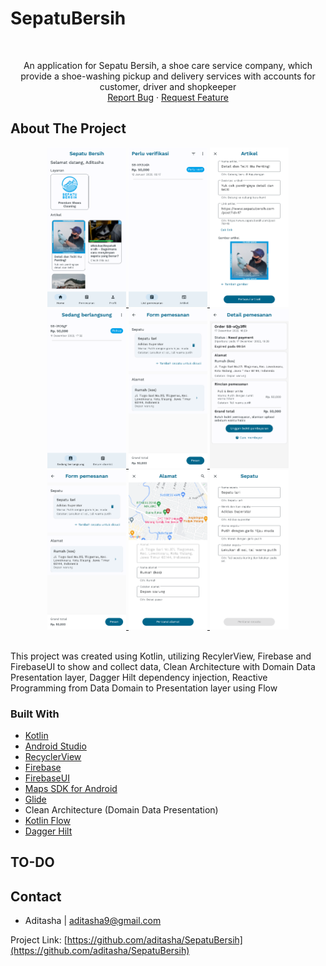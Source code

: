 <!-- PROJECT SHIELDS -->
<!--
*** I'm using markdown "reference style" links for readability.
*** Reference links are enclosed in brackets [ ] instead of parentheses ( ).
*** See the bottom of this document for the declaration of the reference variables
*** for contributors-url, forks-url, etc. This is an optional, concise syntax you may use.
*** https://www.markdownguide.org/basic-syntax/#reference-style-links
-->
<!--
[![Contributors][contributors-shield]][contributors-url]
[![Forks][forks-shield]][forks-url]
[![Stargazers][stars-shield]][stars-url]
[![Issues][issues-shield]][issues-url]
[![MIT License][license-shield]][license-url]
[![LinkedIn][linkedin-shield]][linkedin-url]
-->
# SepatuBersih

<!-- PROJECT LOGO -->
<br />
<div align="center">
<!--   <a href="https://github.com/aditasha/SepatuBersih">
    <img src="resources/image_dicoding.webp" alt="Logo" width=40% height=40%>
  </a> -->

  <p align="center">
    An application for Sepatu Bersih, a shoe care service company, which provide a shoe-washing pickup and delivery services with accounts for customer, driver and shopkeeper
    <br />
    <a href="https://github.com/aditasha/SepatuBersih/issues">Report Bug</a>
    ·
    <a href="https://github.com/aditasha/SepatuBersih/issues">Request Feature</a>
  </p>
</div>


<!-- ABOUT THE PROJECT -->
## About The Project

<div align="center">
  <a href="https://github.com/aditasha/SepatuBersih">
      <img src="screenshots/Halaman home customer.png" alt="Screenshots" width=25% height=25%>
  </a>
    <a href="https://github.com/aditasha/SepatuBersih">
      <img src="screenshots/Halaman list pesanan admin.png" alt="Screenshots" width=25% height=25%>
  </a>
  <a href="https://github.com/aditasha/SepatuBersih">
      <img src="screenshots/Halaman tambah artikel.png" alt="Screenshots" width=25% height=25%>
  </a>
    <a href="https://github.com/aditasha/SepatuBersih">
      <img src="screenshots/Halaman list pesanan driver.png" alt="Screenshots" width=25% height=25%>
  </a>
    <a href="https://github.com/aditasha/SepatuBersih">
      <img src="screenshots/Halaman form pemesanan.png" alt="Screenshots" width=25% height=25%>
  </a>
    <a href="https://github.com/aditasha/SepatuBersih">
      <img src="screenshots/Halaman detail customer.png" alt="Screenshots" width=25% height=25%>
  </a>
  <a href="https://github.com/aditasha/SepatuBersih">
      <img src="screenshots/Halaman form pemesanan.png" alt="Screenshots" width=25% height=25%>
  </a>
  <a href="https://github.com/aditasha/SepatuBersih">
      <img src="screenshots/Halaman tambah alamat.png" alt="Screenshots" width=25% height=25%>
  </a>
  <a href="https://github.com/aditasha/SepatuBersih">
      <img src="screenshots/Halaman tambah sepatu.png" alt="Screenshots" width=25% height=25%>
  </a>
</div>
<br />

This project was created using Kotlin, utilizing RecylerView, Firebase and FirebaseUI to show and collect data, Clean Architecture with Domain Data Presentation layer, Dagger Hilt dependency injection, Reactive Programming from Data Domain to Presentation layer using Flow

### Built With

* [Kotlin](https://kotlinlang.org/)
* [Android Studio](https://developer.android.com/studio)
* [RecyclerView](https://developer.android.com/jetpack/androidx/releases/recyclerview)
* [Firebase](https://firebase.google.com)
* [FirebaseUI](https://github.com/firebase/FirebaseUI-Android)
* [Maps SDK for Android](https://developers.google.com/maps/documentation/android-sdk/overview)
* [Glide](https://github.com/bumptech/glide)
* Clean Architecture (Domain Data Presentation)
* [Kotlin Flow](https://developer.android.com/kotlin/flow)
* [Dagger Hilt](https://dagger.dev/hilt)

<!-- ROADMAP -->
## TO-DO

<!-- CONTACT -->
## Contact

- Aditasha | aditasha9@gmail.com

Project Link: [https://github.com/aditasha/SepatuBersih](https://github.com/aditasha/SepatuBersih)


<!-- MARKDOWN LINKS & IMAGES -->
<!-- https://www.markdownguide.org/basic-syntax/#reference-style-links -->
[contributors-shield]: https://img.shields.io/github/contributors/aditasha/coolyeah.svg?style=for-the-badge
[contributors-url]: https://github.com/aditasha/coolyeah/graphs/contributors
[forks-shield]: https://img.shields.io/github/forks/aditasha/coolyeah.svg?style=for-the-badge
[forks-url]: https://github.com/aditasha/coolyeah/network/members
[stars-shield]: https://img.shields.io/github/stars/aditasha/coolyeah.svg?style=for-the-badge
[stars-url]: https://github.com/aditasha/coolyeah/stargazers
[issues-shield]: https://img.shields.io/github/issues/aditasha/coolyeah.svg?style=for-the-badge
[issues-url]: https://github.com/aditasha/coolyeah/issues
[license-shield]: https://img.shields.io/github/license/aditasha/coolyeah.svg?style=for-the-badge
[license-url]: https://github.com/aditasha/coolyeah/blob/master/LICENSE.txt
[linkedin-shield]: https://img.shields.io/badge/-LinkedIn-black.svg?style=for-the-badge&logo=linkedin&colorB=555
[linkedin-url]: https://linkedin.com/in/aditasha
